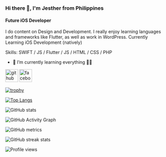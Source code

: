 ### Hi there 👋, I'm Jesther from Philippines
#### Future iOS Developer
I do content on Design and Development. I really enjoy learning languages and frameworks like Flutter, as well as work in WordPress.
Currently Learning iOS Development (natively)

Skills: SWIFT / JS / Flutter / JS / HTML / CSS / PHP

- 🔭 I’m currently learning everything 🤣🥲


[<img src='https://cdn.jsdelivr.net/npm/simple-icons@3.0.1/icons/github.svg' alt='github' height='40'>](https://github.com/jesther-ai)  [<img src='https://cdn.jsdelivr.net/npm/simple-icons@3.0.1/icons/facebook.svg' alt='facebook' height='40'>](https://www.facebook.com/jesther12345)  

[![trophy](https://github-profile-trophy.vercel.app/?username=jesther-ai)](https://github.com/ryo-ma/github-profile-trophy)

[![Top Langs](https://github-readme-stats.vercel.app/api/top-langs/?username=jesther-ai)](https://github.com/anuraghazra/github-readme-stats)

![GitHub stats](https://github-readme-stats.vercel.app/api?username=jesther-ai&show_icons=true)  

![GitHub Activity Graph](https://activity-graph.herokuapp.com/graph?username=jesther-ai)  

![GitHub metrics](https://metrics.lecoq.io/jesther-ai)  

![GitHub streak stats](https://github-readme-streak-stats.herokuapp.com/?user=jesther-ai)  

![Profile views](https://gpvc.arturio.dev/jesther-ai)  
